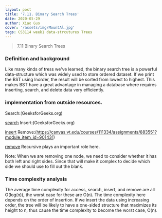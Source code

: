 ```yaml
---
layout: post
title: '7.11. Binary Search Trees'
date: 2020-05-29
author: Xiao Guo
cover: '/assets/img/MountAl.jpg'
tags: CS3114 week1 data-strcutures Trees
---
```


> 7.11 Binary Search Trees

### Definition and background
Like many kinds of tress we've learned, the binary search tree is a powerful data-structure which was widely used to store ordered dataset. If we print the BST using Inorder, the result will be sorted from lowest to highest. This makes BST have a great advantage in managing a database where requires inserting, search, and delete data very efficiently.

### implementation from outside resources.
Search:(GeeksforGeeks.org)

[search](/assets/img/BSTsearch.png)
Insert:(GeeksforGeeks.org)

[insert](/assets/img/BSTinsert.png)
Remove:(https://canvas.vt.edu/courses/111334/assignments/883551?module_item_id=901431)

[remove](/assets/img/BSTremove.png)
Recursive plays an important role here.

Note: When we are removing one node, we need to consider whether it has both left and right sides. Since that will make it complex to decide which side we should use to fill out the blank.

### Time complexity analysis
The average time complexity for access, search, insert, and remove are all O(log(n)), the worst case for these are O(n).
The time complexity here depends on the order of insertion. If we insert the data using increasing order, the tree will be likely to have a one-sided structure that maximizes its height to n, thus cause the time complexity to become the worst case, O(n). 